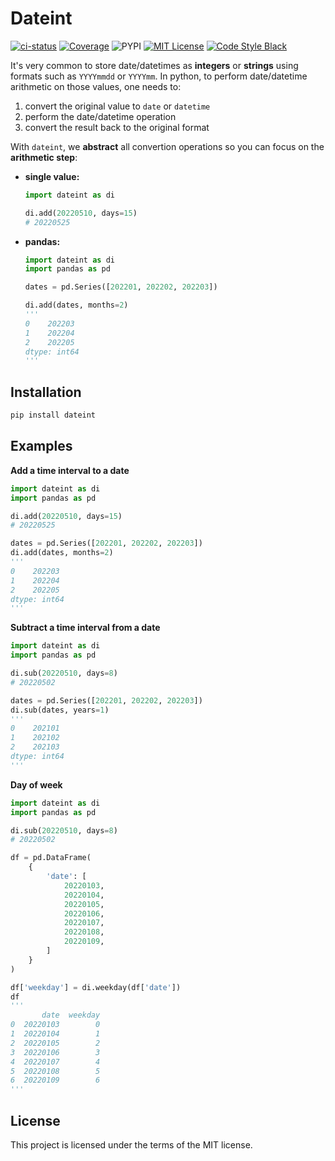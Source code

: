 # Dateint

[![ci-status](https://github.com/amaralbf/dateint/workflows/ci/badge.svg?event=push&branch=main)](https://github.com/amaralbf/dateint/actions?query=workflow%3Aci+event%3Apush+branch%3Amain)
[![Coverage](https://img.shields.io/codecov/c/github/amaralbf/dateint)](https://codecov.io/github/amaralbf/dateint)
![PYPI](https://img.shields.io/pypi/pyversions/dateint.svg?color=%2334D058)
[![MIT License](https://img.shields.io/badge/license-MIT-007EC7.svg?style=flat-square)](/LICENSE)
[![Code Style Black](https://img.shields.io/badge/code%20style-black-000000.svg)](https://github.com/ambv/black/)


It's very common to store date/datetimes as **integers** or **strings** using formats
such as `YYYYmmdd` or `YYYYmm`. In python, to perform date/datetime arithmetic on those
values, one needs to:

1. convert the original value to `date` or `datetime`
2. perform the date/datetime operation
3. convert the result back to the original format

With `dateint`, we **abstract** all convertion operations so you can focus on the
**arithmetic step**:

- **single value:**

    ```py hl_lines="3"
    import dateint as di

    di.add(20220510, days=15)
    # 20220525
    ```

- **pandas:**

    ```py hl_lines="6"
    import dateint as di
    import pandas as pd

    dates = pd.Series([202201, 202202, 202203])

    di.add(dates, months=2)
    '''
    0    202203
    1    202204
    2    202205
    dtype: int64
    '''
    ```

## Installation

```sh
pip install dateint
```

## Examples

**Add a time interval to a date**

```py
import dateint as di
import pandas as pd

di.add(20220510, days=15)
# 20220525

dates = pd.Series([202201, 202202, 202203])
di.add(dates, months=2)
'''
0    202203
1    202204
2    202205
dtype: int64
'''
```

**Subtract a time interval from a date**

```py
import dateint as di
import pandas as pd

di.sub(20220510, days=8)
# 20220502

dates = pd.Series([202201, 202202, 202203])
di.sub(dates, years=1)
'''
0    202101
1    202102
2    202103
dtype: int64
'''
```

**Day of week**

```py
import dateint as di
import pandas as pd

di.sub(20220510, days=8)
# 20220502

df = pd.DataFrame(
    {
        'date': [
            20220103,
            20220104,
            20220105,
            20220106,
            20220107,
            20220108,
            20220109,
        ]
    }
)

df['weekday'] = di.weekday(df['date'])
df
'''
       date  weekday
0  20220103        0
1  20220104        1
2  20220105        2
3  20220106        3
4  20220107        4
5  20220108        5
6  20220109        6
'''
```

## License

This project is licensed under the terms of the MIT license.
